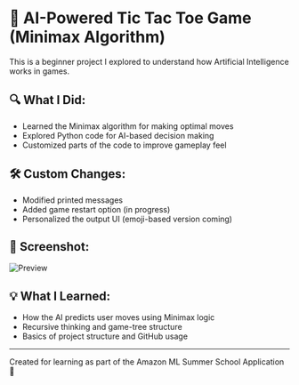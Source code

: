 # 🧠 AI-Powered Tic Tac Toe Game (Minimax Algorithm)

This is a beginner project I explored to understand how Artificial Intelligence works in games.

## 🔍 What I Did:
- Learned the Minimax algorithm for making optimal moves
- Explored Python code for AI-based decision making
- Customized parts of the code to improve gameplay feel

## 🛠️ Custom Changes:
- Modified printed messages
- Added game restart option (in progress)
- Personalized the output UI (emoji-based version coming)

## 📸 Screenshot:
![Preview](preview/image.png)

## 💡 What I Learned:
- How the AI predicts user moves using Minimax logic
- Recursive thinking and game-tree structure
- Basics of project structure and GitHub usage

---

Created for learning as part of the Amazon ML Summer School Application 🎯
